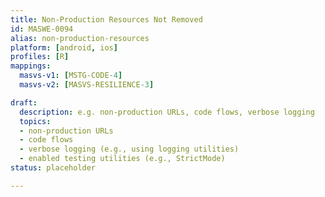 ```yaml
---
title: Non-Production Resources Not Removed
id: MASWE-0094
alias: non-production-resources
platform: [android, ios]
profiles: [R]
mappings:
  masvs-v1: [MSTG-CODE-4]
  masvs-v2: [MASVS-RESILIENCE-3]

draft:
  description: e.g. non-production URLs, code flows, verbose logging
  topics:
  - non-production URLs
  - code flows
  - verbose logging (e.g., using logging utilities)
  - enabled testing utilities (e.g., StrictMode)
status: placeholder

---
```


